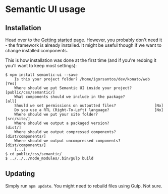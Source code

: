 Semantic UI usage
=================

Installation
------------
Head over to the [Getting started](http://semantic-ui.com/introduction/getting-started.html) page.
However, you probably don't need it - the framework is already installed. It might be useful though if we want to change installed components.

This is how installation was done at the first time (and if you're redoing it you'll want to keep most settings):

    $ npm install semantic-ui --save
        Is this your project folder? /home/igorsantos/dev/konato/web  [Yes]
        Where should we put Semantic UI inside your project?          [public/css/semantic/]
        What components should we include in the package?             [all]
        Should we set permissions on outputted files?                 [No]
        Do you use a RTL (Right-To-Left) language?                    [No]
        Where should we put your site folder?                         [src/site/]
        Where should we output a packaged version?                    [dist/]
        Where should we output compressed components?                 [dist/components/]
        Where should we output uncompressed components?               [dist/components/]
        [...]
    $ cd public/css/semantic/
    $ ../../../node_modules/.bin/gulp build

Updating
--------
Simply run `npm update`. You might need to rebuild files using Gulp. Not sure.
